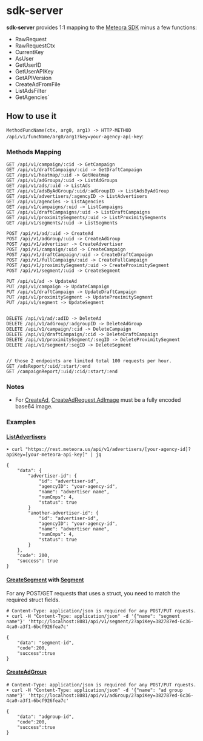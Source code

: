 # sdk-server

**sdk-server** provides 1:1 mapping to the [Meteora SDK](https://godoc.org/github.com/missionMeteora/sdk) minus a few functions:

- RawRequest
- RawRequestCtx
- CurrentKey
- AsUser
- GetUserID
- GetUserAPIKey
- GetAPIVersion
- CreateAdFromFile
- ListAdsFilter
- GetAgencies`

## How to use it

`MethodFuncName(ctx, arg0, arg1) -> HTTP-METHOD /api/v1/funcName/arg0/arg1?key=your-agency-api-key`:

### Methods Mapping

```
GET /api/v1/campaign/:cid -> GetCampaign
GET /api/v1/draftCampaign/:cid -> GetDraftCampaign
GET /api/v1/heatmap/:uid -> GetHeatmap
GET /api/v1/adGroups/:uid -> ListAdGroups
GET /api/v1/ads/:uid -> ListAds
GET /api/v1/adsByAdGroup/:uid/:adGroupID -> ListAdsByAdGroup
GET /api/v1/advertisers/:agencyID -> ListAdvertisers
GET /api/v1/agencies -> ListAgencies
GET /api/v1/campaigns/:uid -> ListCampaigns
GET /api/v1/draftCampaigns/:uid -> ListDraftCampaigns
GET /api/v1/proximitySegments/:uid -> ListProximitySegments
GET /api/v1/segments/:uid -> ListSegments

POST /api/v1/ad/:uid -> CreateAd
POST /api/v1/adGroup/:uid -> CreateAdGroup
POST /api/v1/advertiser -> CreateAdvertiser
POST /api/v1/campaign/:uid -> CreateCampaign
POST /api/v1/draftCampaign/:uid -> CreateDraftCampaign
POST /api/v1/fullCampaign/:uid -> CreateFullCampaign
POST /api/v1/proximitySegment/:uid -> CreateProximitySegment
POST /api/v1/segment/:uid -> CreateSegment

PUT /api/v1/ad -> UpdateAd
PUT /api/v1/campaign -> UpdateCampaign
PUT /api/v1/draftCampaign -> UpdateDraftCampaign
PUT /api/v1/proximitySegment -> UpdateProximitySegment
PUT /api/v1/segment -> UpdateSegment


DELETE /api/v1/ad/:adID -> DeleteAd
DELETE /api/v1/adGroup/:adgroupID -> DeleteAdGroup
DELETE /api/v1/campaign/:cid -> DeleteCampaign
DELETE /api/v1/draftCampaign/:cid -> DeleteDraftCampaign
DELETE /api/v1/proximitySegment/:segID -> DeleteProximitySegment
DELETE /api/v1/segment/:segID -> DeleteSegment


// those 2 endpoints are limited total 100 requests per hour.
GET /adsReport/:uid/:start/:end
GET /campaignReport/:uid/:cid/:start/:end
```

### Notes

- For [CreateAd](https://godoc.org/github.com/missionMeteora/sdk#Client.CreateAd), [CreateAdRequest.AdImage](https://godoc.org/github.com/missionMeteora/sdk#CreateAdRequest) must be a fully encoded base64 image.

### Examples

#### [ListAdvertisers](https://godoc.org/github.com/missionMeteora/sdk#Client.ListAdvertisers)

```
➤ curl "https://rest.meteora.us/api/v1/advertisers/[your-agency-id]?apiKey=[your-meteora-api-key]" | jq

{
	"data": {
		"advertiser-id": {
			"id": "advertiser-id",
			"agencyID": "your-agency-id",
			"name": "advertiser name",
			"numCmps": 4,
			"status": true
		}
		"another-advertiser-id": {
			"id": "advertiser-id",
			"agencyID": "your-agency-id",
			"name": "advertiser name",
			"numCmps": 4,
			"status": true
		}
	},
	"code": 200,
	"success": true
}
```

#### [CreateSegment](https://godoc.org/github.com/missionMeteora/sdk#Client.CreateSegment) with [Segment](https://godoc.org/github.com/missionMeteora/sdk#Segment)

For any POST/GET requests that uses a struct, you need to match the required struct fields.

```
# Content-Type: application/json is required for any POST/PUT rquests.
➤ curl -H "Content-Type: application/json" -d '{"name": "segment name"}' 'http://localhost:8081/api/v1/segment/2?apiKey=382787ed-6c36-4ca0-a3f1-6bcf926fea7c'

{
	"data": "segment-id",
	"code":200,
	"success":true
}

```

#### [CreateAdGroup](https://godoc.org/github.com/missionMeteora/sdk#Client.CreateAdGroup)

```
# Content-Type: application/json is required for any POST/PUT rquests.
➤ curl -H "Content-Type: application/json" -d '{"name": "ad group name"}' 'http://localhost:8081/api/v1/adGroup/2?apiKey=382787ed-6c36-4ca0-a3f1-6bcf926fea7c'

{
	"data": "adgroup-id",
	"code":200,
	"success":true
}

```
